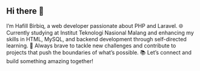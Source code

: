 ## Hi there 👋


<!-- **emhabe/emhabe** is a ✨ _special_ ✨ repository because its `README.md` (this file) appears on your GitHub profile. -->


I’m Hafill Birbiq, a web developer passionate about PHP and Laravel. 🌐 Currently studying at Institut Teknologi Nasional Malang and enhancing my skills in HTML, MySQL, and backend development through self-directed learning. 🚀 Always brave to tackle new challenges and contribute to projects that push the boundaries of what’s possible. 📚 Let’s connect and build something amazing together!
